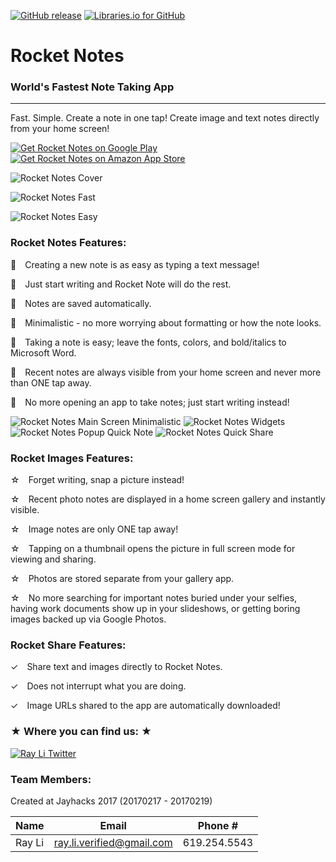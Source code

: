 [![GitHub release](https://img.shields.io/github/release/searchy2/Rocket-Notes.svg?style=flat-square)](https://github.com/searchy2/Rocket-Notes/releases) [![Libraries.io for GitHub](https://img.shields.io/librariesio/github/searchy2/Rocket-Notes.svg?style=flat-square)](https://github.com/searchy2/Rocket-Notes) 
# Rocket Notes
### World's Fastest Note Taking App
---
Fast. Simple. Create a note in one tap! Create image and text notes directly from your home screen! 

<a href="https://play.google.com/store/apps/details?id=stream.rocketnotes">
  <img alt="Get Rocket Notes on Google Play"
       src="https://developer.android.com/images/brand/en_generic_rgb_wo_60.png" />
</a>
<a href="https://www.amazon.com/Rocket-Notes-Worlds-Fastest-Taking/dp/B072P6HN1F/ref=sr_1_1?s=mobile-apps&ie=UTF8&qid=1494869116&sr=1-1&keywords=rocket+notes">
  <img alt="Get Rocket Notes on Amazon App Store"
       src="http://www.wylieisd.net/cms/lib09/TX01918453/Centricity/Domain/589/AmazonAppStoreLogo.gif" />
</a>

![Rocket Notes Cover](https://lh3.googleusercontent.com/s1IcJ6DUCPUgl2ZxGLqld8ROsARVBPDemnsfcfda0vJ8SQsoAOmbinTCcqpFfc48IA=h480-rw)

![Rocket Notes Fast](https://lh3.googleusercontent.com/_SpL_DjZHAsBtBxm_lYqdFedEEyXuqyQiWT2ldd_a2Nx1AVnJxH1zQLQrfz8XmupSZo=h480-rw)

![Rocket Notes Easy](https://lh3.googleusercontent.com/mrBBUPnrSu3Wv9bhTQ7iJkDUhSEf-YduvSgeserLPBSJWmmEtFfzKryJjMnfi99JmRI=h480-rw)

### Rocket Notes Features:

🚀 Creating a new note is as easy as typing a text message! 

🚀 Just start writing and Rocket Note will do the rest. 

🚀 Notes are saved automatically.

🚀 Minimalistic - no more worrying about formatting or how the note looks. 

🚀 Taking a note is easy; leave the fonts, colors, and bold/italics to Microsoft Word.

🚀 Recent notes are always visible from your home screen and never more than ONE tap away.

🚀 No more opening an app to take notes; just start writing instead!

![Rocket Notes Main Screen Minimalistic](https://lh3.googleusercontent.com/sE9OEdjOIdW_bnUMzpLVaVW9Tj7_azIfCxybWhFA4emfB-x2O7Bp2Ktt_nZfkUvrmwNp=h560-rw)
![Rocket Notes Widgets](https://lh3.googleusercontent.com/BmJRzS6kcmDVYN_UiPUNPIM0PHaakt-T4y2tJ1rgDLfZITlqtRs8ddwoQqRSyBvvgYUg=h560-rw)
![Rocket Notes Popup Quick Note](https://lh3.googleusercontent.com/q_2iVBT-Grq6J_MO0jC4evd0NfoGaDxLhNgZRv0nZJBlbQFLOrQWW2H2CDf5MKVCjCQ=h560-rw)
![Rocket Notes Quick Share](https://lh3.googleusercontent.com/rN8xfT9QAsPyO4s4qWHJ5gKJD9D5_x53qjLpXknmVxKvZ-KhcTiCRSkTP1qBnZtlbmc=h560-rw)

### Rocket Images Features:
☆ Forget writing, snap a picture instead! 

☆ Recent photo notes are displayed in a home screen gallery and instantly visible. 

☆ Image notes are only ONE tap away!

☆ Tapping on a thumbnail opens the picture in full screen mode for viewing and sharing.

☆ Photos are stored separate from your gallery app. 

☆ No more searching for important notes buried under your selfies, having work documents show up in your slideshows, or getting boring images backed up via Google Photos. 

### Rocket Share Features:
✓ Share text and images directly to Rocket Notes. 

✓ Does not interrupt what you are doing.

✓ Image URLs shared to the app are automatically downloaded! 

### ★ Where you can find us: ★
<a href="https://twitter.com/RayLiVerified">
  <img alt="Ray Li Twitter"
       src="https://lh3.ggpht.com/lSLM0xhCA1RZOwaQcjhlwmsvaIQYaP3c5qbDKCgLALhydrgExnaSKZdGa8S3YtRuVA=w96-rw" />
</a>

### Team Members:

Created at Jayhacks 2017 (20170217 - 20170219)

Name | Email | Phone #
---- | ----- | -------
Ray Li | ray.li.verified@gmail.com | 619.254.5543
